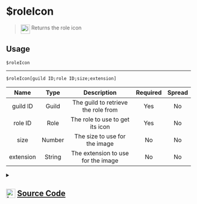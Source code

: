 # $roleIcon
> <img align="top" src="https://upload.wikimedia.org/wikipedia/commons/thumb/e/e4/Infobox_info_icon.svg/160px-Infobox_info_icon.svg.png?20150409153300" alt="image" width="25" height="auto"> Returns the role icon
## Usage
```
$roleIcon
```
---
```
$roleIcon[guild ID;role ID;size;extension]
```
| Name | Type | Description | Required | Spread
| :---: | :---: | :---: | :---: | :---: |
guild ID | Guild | The guild to retrieve the role from | Yes | No
role ID | Role | The role to use to get its icon | Yes | No
size | Number | The size to use for the image | No | No
extension | String | The extension to use for the image | No | No
<details>
<summary>
    
## <img align="top" src="https://cdn4.iconfinder.com/data/icons/iconsimple-logotypes/512/github-512.png" alt="image" width="25" height="auto">  [Source Code](https://github.com/tryforge/ForgeScript-V2/blob/main/src/native/roleIcon.ts)
    
</summary>
    
```ts
import { ImageExtension, ImageSize } from "discord.js"
import { ArgType, NativeFunction, Return } from "../structures"

export default new NativeFunction({
    name: "$roleIcon",
    description: "Returns the role icon",
    brackets: false,
    args: [
        {
            name: "guild ID",
            description: "The guild to retrieve the role from",
            rest: false,
            required: true,
            type: ArgType.Guild
        },
        {
            name: "role ID",
            description: "The role to use to get its icon",
            rest: false,
            required: true,
            type: ArgType.Role
        },
        {
            name: "size",
            description: "The size to use for the image",
            rest: false,
            type: ArgType.Number
        },
        {
            name: "extension",
            description: "The extension to use for the image",
            rest: false,
            type: ArgType.String
        }
    ],
    unwrap: true,
    execute(ctx, [ guild, role, size, ext ]) {
        return Return.success(
            (role ?? ctx.role)?.iconURL({
                extension: ext as ImageExtension || undefined,
                size: size as ImageSize || 2048
            })
        )
    },
})
```
    
</details>